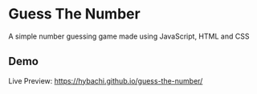 # Guess The Number

A simple number guessing game made using JavaScript, HTML and CSS

## Demo

Live Preview: https://hybachi.github.io/guess-the-number/
